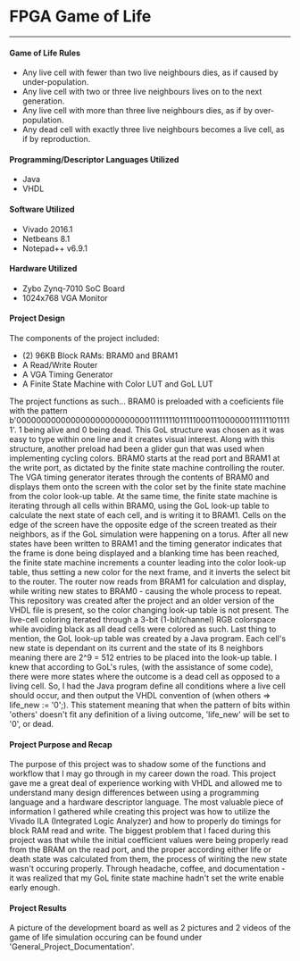 # FPGA Game of Life
---
#### Game of Life Rules
* Any live cell with fewer than two live neighbours dies, as if caused by under-population.
* Any live cell with two or three live neighbours lives on to the next generation.
* Any live cell with more than three live neighbours dies, as if by over-population.
* Any dead cell with exactly three live neighbours becomes a live cell, as if by reproduction.

#### Programming/Descriptor Languages Utilized
* Java
* VHDL

#### Software Utilized
* Vivado 2016.1
* Netbeans 8.1
* Notepad++ v6.9.1

#### Hardware Utilized
* Zybo Zynq-7010 SoC Board
* 1024x768 VGA Monitor

#### Project Design
The components of the project included:
* (2) 96KB Block RAMs: BRAM0 and BRAM1
* A Read/Write Router
* A VGA Timing Generator
* A Finite State Machine with Color LUT and GoL LUT

The project functions as such... BRAM0 is preloaded with a coeficients file with the pattern b'000000000000000000000000000111111110111110001110000001111111011111'. 1 being alive and 0 being dead. This GoL structure was chosen as it was easy to type within one line and it creates visual interest. Along with this structure, another preload had been a glider gun that was used when implementing cycling colors. BRAM0 starts at the read port and BRAM1 at the write port, as dictated by the finite state machine controlling the router. The VGA timing generator iterates through the contents of BRAM0 and displays them onto the screen with the color set by the finite state machine from the color look-up table. At the same time, the finite state machine is iterating through all cells within BRAM0, using the GoL look-up table to calculate the next state of each cell, and is writing it to BRAM1. Cells on the edge of the screen have the opposite edge of the screen treated as their neighbors, as if the GoL simulation were happening on a torus. After all new states have been written to BRAM1 and the timing generator indicates that the frame is done being displayed and a blanking time has been reached, the finite state machine increments a counter leading into the color look-up table, thus setting a new color for the next frame, and it inverts the select bit to the router. The router now reads from BRAM1 for calculation and display, while writing new states to BRAM0 - causing the whole process to repeat. This repository was created after the project and an older version of the VHDL file is present, so the color changing look-up table is not present. The live-cell coloring iterated through a 3-bit (1-bit/channel) RGB colorspace while avoiding black as all dead cells were colored as such. Last thing to mention, the GoL look-up table was created by a Java program. Each cell's new state is dependant on its current and the state of its 8 neighbors meaning there are 2^9 = 512 entries to be placed into the look-up table. I knew that according to GoL's rules, (with the assistance of some code), there were more states where the outcome is a dead cell as opposed to a living cell. So, I had the Java program define all conditions where a live cell should occur, and then output the VHDL convention of (when others => life_new := '0';). This statement meaning that when the pattern of bits within 'others' doesn't fit any definition of a living outcome, 'life_new' will be set to '0', or dead.

#### Project Purpose and Recap
The purpose of this project was to shadow some of the functions and workflow that I may go through in my career down the road. This project gave me a great deal of experience working with VHDL and allowed me to understand many design differences between using a programming language and a hardware descriptor language. The most valuable piece of information I gathered while creating this project was how to utilize the Vivado ILA (Integrated Logic Analyzer) and how to properly do timings for block RAM read and write. The biggest problem that I faced during this project was that while the initial coefficient values were being properly read from the BRAM on the read port, and the proper according either life or death state was calculated from them, the process of wiriting the new state wasn't occuring properly. Through headache, coffee, and documentation - it was realized that my GoL finite state machine hadn't set the write enable early enough.

#### Project Results
A picture of the development board as well as 2 pictures and 2 videos of the game of life simulation occuring can be found under 'General_Project_Documentation'.